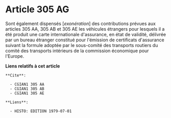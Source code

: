 # Article 305 AG

Sont également dispensés [*exonération*] des contributions prévues aux articles 305 AA, 305 AB et 305 AE les véhicules
étrangers pour lesquels il a été produit une carte internationale d'assurance, en état de validité, délivrée par un bureau
étranger constitué pour l'émission de certificats d'assurance suivant la formule adoptée par le sous-comité des transports
routiers du comité des transports intérieurs de la commission économique pour l'Europe.

**Liens relatifs à cet article**

	**Cite**:

	  - CGIAN1 305 AA
	  - CGIAN1 305 AB
	  - CGIAN1 305 AE

	**Liens**:

	  - HISTO: EDITION 1979-07-01
